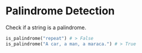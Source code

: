 # Palindrome Detection

Check if a string is a palindrome.

```python
is_palindrome("repeat") # > False
is_palindrome("A car, a man, a maraca.") # > True
```
